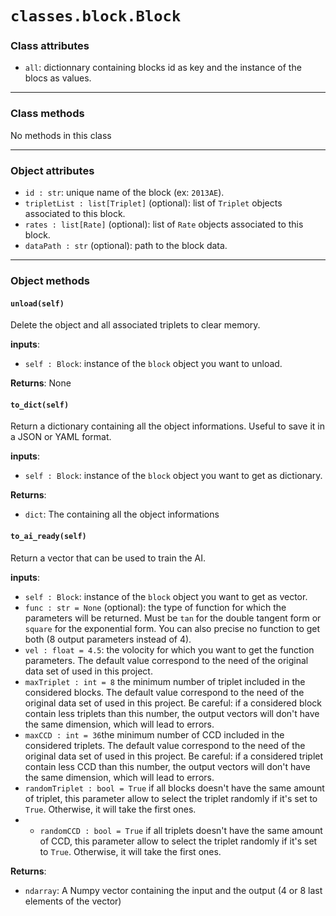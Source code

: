 # `classes.block.Block`

### Class attributes

- `all`: dictionnary containing blocks id as key and the instance of the blocs as values.

---

### Class methods

No methods in this class

---

### Object attributes

- `id : str`: unique name of the block (ex: `2013AE`).
- `tripletList : list[Triplet]` (optional): list of `Triplet` objects associated to this block.
- `rates : list[Rate]` (optional): list of `Rate` objects associated to this block.
- `dataPath : str` (optional): path to the block data.

---

### Object methods

#### `unload(self)`

Delete the object and all associated triplets to clear memory.

**inputs**:
- `self : Block`: instance of the `block` object you want to unload.

**Returns**: None

#### `to_dict(self)`

Return a dictionary containing all the object informations. Useful to save it in a JSON or YAML format.

**inputs**:
- `self : Block`: instance of the `block` object you want to get as dictionary.

**Returns**:
- `dict`: The containing all the object informations

#### `to_ai_ready(self)`

Return a vector that can be used to train the AI.

**inputs**:
- `self : Block`: instance of the `block` object you want to get as vector.
- `func : str = None` (optional): the type of function for which the parameters will be returned. Must be `tan` for the double tangent form or `square` for the exponential form. You can also precise no function to get both (8 output parameters instead of 4).
- `vel : float = 4.5`: the volocity for which you want to get the function parameters. The default value correspond to the need of the original data set of used in this project.
- `maxTriplet : int = 8` the minimum number of triplet included in the considered blocks. The default value correspond to the need of the original data set of used in this project. Be careful: if a considered block contain less triplets than this number, the output vectors will don't have the same dimension, which will lead to errors.
- `maxCCD : int = 36`the minimum number of CCD included in the considered triplets. The default value correspond to the need of the original data set of used in this project. Be careful: if a considered triplet contain less CCD than this number, the output vectors will don't have the same dimension, which will lead to errors.
- `randomTriplet : bool = True` if all blocks doesn't have the same amount of triplet, this parameter allow to select the triplet randomly if it's set to `True`. Otherwise, it will take the first ones.
- - `randomCCD : bool = True` if all triplets doesn't have the same amount of CCD, this parameter allow to select the triplet randomly if it's set to `True`. Otherwise, it will take the first ones.

**Returns**:
- `ndarray`: A Numpy vector containing the input and the output (4 or 8 last elements of the vector)